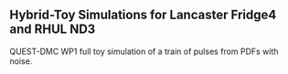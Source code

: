 ## Hybrid-Toy Simulations for Lancaster Fridge4 and RHUL ND3

QUEST-DMC WP1 full toy simulation of a train of pulses from PDFs with noise.
